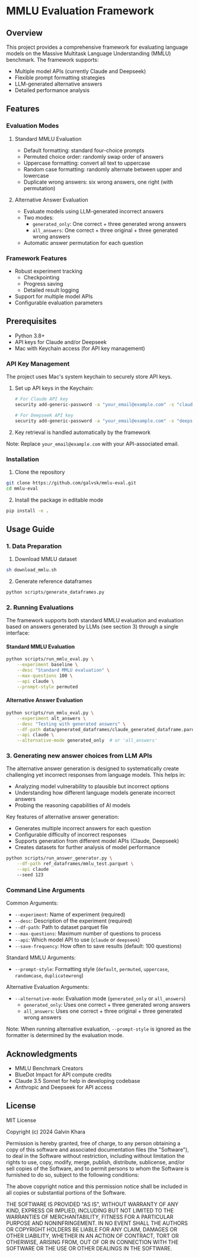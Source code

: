# MMLU Evaluation Framework

## Overview

This project provides a comprehensive framework for evaluating language models on the Massive Multitask Language Understanding (MMLU) benchmark. The framework supports:

- Multiple model APIs (currently Claude and Deepseek)
- Flexible prompt formatting strategies
- LLM-generated alternative answers
- Detailed performance analysis

## Features

### Evaluation Modes

1. Standard MMLU Evaluation
   - Default formatting: standard four-choice prompts
   - Permuted choice order: randomly swap order of answers
   - Uppercase formatting: convert all text to uppercase
   - Random case formatting: randomly alternate between upper and lowercase
   - Duplicate wrong answers: six wrong answers, one right (with permutation)

2. Alternative Answer Evaluation
   - Evaluate models using LLM-generated incorrect answers
   - Two modes:
     - `generated_only`: One correct + three generated wrong answers
     - `all_answers`: One correct + three original + three generated wrong answers
   - Automatic answer permutation for each question

### Framework Features
- Robust experiment tracking
  - Checkpointing
  - Progress saving
  - Detailed result logging
- Support for multiple model APIs
- Configurable evaluation parameters

## Prerequisites

- Python 3.8+
- API keys for Claude and/or Deepseek
- Mac with Keychain access (for API key management)

### API Key Management

The project uses Mac's system keychain to securely store API keys.

1. Set up API keys in the Keychain:
   ```bash
   # For Claude API key
   security add-generic-password -a "your_email@example.com" -s "claude-api-key" -w "YOUR_CLAUDE_API_KEY"
   
   # For Deepseek API key
   security add-generic-password -a "your_email@example.com" -s "deepseek-api-key" -w "YOUR_DEEPSEEK_API_KEY"
   ```

2. Key retrieval is handled automatically by the framework

Note: Replace `your_email@example.com` with your API-associated email.

### Installation

1. Clone the repository
```bash
git clone https://github.com/galvsk/mmlu-eval.git
cd mmlu-eval
```

2. Install the package in editable mode
```bash
pip install -e .
```

## Usage Guide

### 1. Data Preparation

1. Download MMLU dataset
```bash
sh download_mmlu.sh
```

2. Generate reference dataframes
```bash
python scripts/generate_dataframes.py
```

### 2. Running Evaluations

The framework supports both standard MMLU evaluation and evaluation based on answers generated by LLMs (see section 3) through a single interface:

#### Standard MMLU Evaluation
```bash
python scripts/run_mmlu_eval.py \
    --experiment baseline \
    --desc "Standard MMLU evaluation" \
    --max-questions 100 \
    --api claude \
    --prompt-style permuted
```

#### Alternative Answer Evaluation
```bash
python scripts/run_mmlu_eval.py \
    --experiment alt_answers \
    --desc "Testing with generated answers" \
    --df-path data/generated_dataframes/claude_generated_dataframe.parquet \
    --api claude \
    --alternative-mode generated_only  # or 'all_answers'
```

### 3. Generating new answer choices from LLM APIs

The alternative answer generation is designed to systematically create challenging yet incorrect responses from language models. This helps in:
- Analyzing model vulnerability to plausible but incorrect options
- Understanding how different language models generate incorrect answers
- Probing the reasoning capabilities of AI models

Key features of alternative answer generation:
- Generates multiple incorrect answers for each question
- Configurable difficulty of incorrect responses
- Supports generation from different model APIs (Claude, Deepseek)
- Creates datasets for further analysis of model performance


```bash
python scripts/run_answer_generator.py \
    --df-path ref_dataframes/mmlu_test.parquet \
    --api claude
    --seed 123
```

### Command Line Arguments

Common Arguments:
- `--experiment`: Name of experiment (required)
- `--desc`: Description of the experiment (required)
- `--df-path`: Path to dataset parquet file
- `--max-questions`: Maximum number of questions to process
- `--api`: Which model API to use (`claude` or `deepseek`)
- `--save-frequency`: How often to save results (default: 100 questions)

Standard MMLU Arguments:
- `--prompt-style`: Formatting style (`default`, `permuted`, `uppercase`, `randomcase`, `duplicatewrong`)

Alternative Evaluation Arguments:
- `--alternative-mode`: Evaluation mode (`generated_only` or `all_answers`)
  - `generated_only`: Uses one correct + three generated wrong answers
  - `all_answers`: Uses one correct + three original + three generated wrong answers

Note: When running alternative evaluation, `--prompt-style` is ignored as the formatter is determined by the evaluation mode.

## Acknowledgments

- MMLU Benchmark Creators
- BlueDot Impact for API compute credits
- Claude 3.5 Sonnet for help in developing codebase
- Anthropic and Deepseek for API access

## License

MIT License

Copyright (c) 2024 Galvin Khara

Permission is hereby granted, free of charge, to any person obtaining a copy of this software and associated documentation files (the "Software"), to deal in the Software without restriction, including without limitation the rights to use, copy, modify, merge, publish, distribute, sublicense, and/or sell copies of the Software, and to permit persons to whom the Software is furnished to do so, subject to the following conditions:

The above copyright notice and this permission notice shall be included in all copies or substantial portions of the Software.

THE SOFTWARE IS PROVIDED "AS IS", WITHOUT WARRANTY OF ANY KIND, EXPRESS OR IMPLIED, INCLUDING BUT NOT LIMITED TO THE WARRANTIES OF MERCHANTABILITY, FITNESS FOR A PARTICULAR PURPOSE AND NONINFRINGEMENT. IN NO EVENT SHALL THE AUTHORS OR COPYRIGHT HOLDERS BE LIABLE FOR ANY CLAIM, DAMAGES OR OTHER LIABILITY, WHETHER IN AN ACTION OF CONTRACT, TORT OR OTHERWISE, ARISING FROM, OUT OF OR IN CONNECTION WITH THE SOFTWARE OR THE USE OR OTHER DEALINGS IN THE SOFTWARE.
